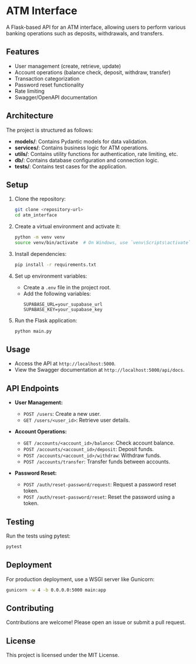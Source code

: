 # ATM Interface

A Flask-based API for an ATM interface, allowing users to perform various banking operations such as deposits, withdrawals, and transfers.

## Features

- User management (create, retrieve, update)
- Account operations (balance check, deposit, withdraw, transfer)
- Transaction categorization
- Password reset functionality
- Rate limiting
- Swagger/OpenAPI documentation

## Architecture

The project is structured as follows:

- **models/**: Contains Pydantic models for data validation.
- **services/**: Contains business logic for ATM operations.
- **utils/**: Contains utility functions for authentication, rate limiting, etc.
- **db/**: Contains database configuration and connection logic.
- **tests/**: Contains test cases for the application.

## Setup

1. Clone the repository:
   ```bash
   git clone <repository-url>
   cd atm_interface
   ```

2. Create a virtual environment and activate it:
   ```bash
   python -m venv venv
   source venv/bin/activate  # On Windows, use `venv\Scripts\activate`
   ```

3. Install dependencies:
   ```bash
   pip install -r requirements.txt
   ```

4. Set up environment variables:
   - Create a `.env` file in the project root.
   - Add the following variables:
     ```
     SUPABASE_URL=your_supabase_url
     SUPABASE_KEY=your_supabase_key
     ```

5. Run the Flask application:
   ```bash
   python main.py
   ```

## Usage

- Access the API at `http://localhost:5000`.
- View the Swagger documentation at `http://localhost:5000/api/docs`.

## API Endpoints

- **User Management:**
  - `POST /users`: Create a new user.
  - `GET /users/<user_id>`: Retrieve user details.

- **Account Operations:**
  - `GET /accounts/<account_id>/balance`: Check account balance.
  - `POST /accounts/<account_id>/deposit`: Deposit funds.
  - `POST /accounts/<account_id>/withdraw`: Withdraw funds.
  - `POST /accounts/transfer`: Transfer funds between accounts.

- **Password Reset:**
  - `POST /auth/reset-password/request`: Request a password reset token.
  - `POST /auth/reset-password/reset`: Reset the password using a token.

## Testing

Run the tests using pytest:

```bash
pytest
```

## Deployment

For production deployment, use a WSGI server like Gunicorn:

```bash
gunicorn -w 4 -b 0.0.0.0:5000 main:app
```

## Contributing

Contributions are welcome! Please open an issue or submit a pull request.

## License

This project is licensed under the MIT License.
